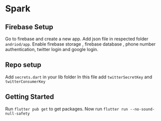 # Spark
## Firebase Setup

Go to firebase and create a new app. Add json file in respected folder `andriod/app`. Enable firebase storage , firebase database , phone number authentication, twitter login and google login.

## Repo setup

Add `secrets.dart` in your lib folder
In this file add `twitterSecretKey` and `twitterConsumerKey`
## Getting Started

Run `flutter pub get` to get packages.
Now run `flutter run --no-sound-null-safety`
